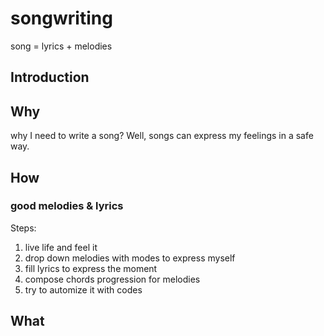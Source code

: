 # songwriting

song = lyrics + melodies

## Introduction

## Why

why I need to write a song? Well, songs can express my feelings in a safe way.

## How

### good melodies & lyrics

Steps:
    
1. live life and feel it
2. drop down melodies with modes to express myself
3. fill lyrics to express the moment
4. compose chords progression for melodies
5. try to automize it with codes

## What
